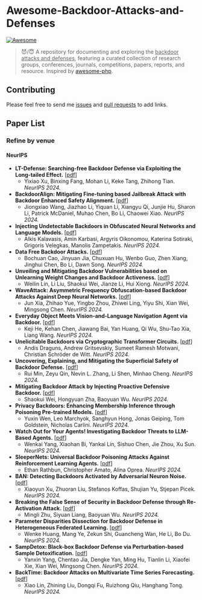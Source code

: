 # Awesome-Backdoor-Attacks-and-Defenses

[![Awesome](https://awesome.re/badge.svg)](https://awesome.re)

> 😈/😇 A repository for documenting and exploring the <u>backdoor attacks and defenses</u>, featuring a curated collection of research groups, conferences, journals, competitions, papers, reports, and resource. Inspired by [awesome-php](https://github.com/ziadoz/awesome-php).



## Contributing

Please feel free to send me [issues](https://github.com/Allenpandas/Awesome-Backdoor-Attacks/issues) and [pull requests](https://github.com/Allenpandas/Awesome-Backdoor-Attacks/pulls) to add links.

## Paper List

### Refine by venue

#### NeurIPS

 - **LT-Defense: Searching-free Backdoor Defense via Exploiting the Long-tailed Effect.** [[pdf](http://papers.nips.cc/paper_files/paper/2024/hash/064f6bcd7d3c72fb187bfca35ba2bfd4-Abstract-Conference.html)]
    - Yixiao Xu, Binxing Fang, Mohan Li, Keke Tang, Zhihong Tian. *NeurIPS 2024.*
 - **BackdoorAlign: Mitigating Fine-tuning based Jailbreak Attack with Backdoor Enhanced Safety Alignment.** [[pdf](http://papers.nips.cc/paper_files/paper/2024/hash/094324f386c836c75d4a26f3499d2ede-Abstract-Conference.html)]
    - Jiongxiao Wang, Jiazhao Li, Yiquan Li, Xiangyu Qi, Junjie Hu, Sharon Li, Patrick McDaniel, Muhao Chen, Bo Li, Chaowei Xiao. *NeurIPS 2024.*
 - **Injecting Undetectable Backdoors in Obfuscated Neural Networks and Language Models.** [[pdf](http://papers.nips.cc/paper_files/paper/2024/hash/263c763d00c6126d37ba670a1fa10847-Abstract-Conference.html)]
    - Alkis Kalavasis, Amin Karbasi, Argyris Oikonomou, Katerina Sotiraki, Grigoris Velegkas, Manolis Zampetakis. *NeurIPS 2024.*
 - **Data Free Backdoor Attacks.** [[pdf](http://papers.nips.cc/paper_files/paper/2024/hash/2a7e91c6e4b68325d9884a7469804837-Abstract-Conference.html)]
    - Bochuan Cao, Jinyuan Jia, Chuxuan Hu, Wenbo Guo, Zhen Xiang, Jinghui Chen, Bo Li, Dawn Song. *NeurIPS 2024.*
 - **Unveiling and Mitigating Backdoor Vulnerabilities based on Unlearning Weight Changes and Backdoor Activeness.** [[pdf](http://papers.nips.cc/paper_files/paper/2024/hash/4a3ffc1a0074901718ab9dcef41909e9-Abstract-Conference.html)]
    - Weilin Lin, Li Liu, Shaokui Wei, Jianze Li, Hui Xiong. *NeurIPS 2024.*
 - **WaveAttack: Asymmetric Frequency Obfuscation-based Backdoor Attacks Against Deep Neural Networks.** [[pdf](http://papers.nips.cc/paper_files/paper/2024/hash/4ce18228ececb78bca04cbce069891b1-Abstract-Conference.html)]
    - Jun Xia, Zhihao Yue, Yingbo Zhou, Zhiwei Ling, Yiyu Shi, Xian Wei, Mingsong Chen. *NeurIPS 2024.*
 - **Everyday Object Meets Vision-and-Language Navigation Agent via Backdoor.** [[pdf](http://papers.nips.cc/paper_files/paper/2024/hash/58e6c003c9fb3992265005ff6aef1913-Abstract-Conference.html)]
    - Keji He, Kehan Chen, Jiawang Bai, Yan Huang, Qi Wu, Shu-Tao Xia, Liang Wang. *NeurIPS 2024.*
 - **Unelicitable Backdoors via Cryptographic Transformer Circuits.** [[pdf](http://papers.nips.cc/paper_files/paper/2024/hash/6087a60306544be7ba0d0cf34aa93c8f-Abstract-Conference.html)]
    - Andis Draguns, Andrew Gritsevskiy, Sumeet Ramesh Motwani, Christian Schröder de Witt. *NeurIPS 2024.*
 - **Uncovering, Explaining, and Mitigating the Superficial Safety of Backdoor Defense.** [[pdf](http://papers.nips.cc/paper_files/paper/2024/hash/8e8399e5e7aed601c9f135f40be26564-Abstract-Conference.html)]
    - Rui Min, Zeyu Qin, Nevin L. Zhang, Li Shen, Minhao Cheng. *NeurIPS 2024.*
 - **Mitigating Backdoor Attack by Injecting Proactive Defensive Backdoor.** [[pdf](http://papers.nips.cc/paper_files/paper/2024/hash/9374af323abb65ce551168d44b09ad5f-Abstract-Conference.html)]
    - Shaokui Wei, Hongyuan Zha, Baoyuan Wu. *NeurIPS 2024.*
 - **Privacy Backdoors: Enhancing Membership Inference through Poisoning Pre-trained Models.** [[pdf](http://papers.nips.cc/paper_files/paper/2024/hash/97d008f7873b8dd55cb6dd343fc4386f-Abstract-Conference.html)]
    - Yuxin Wen, Leo Marchyok, Sanghyun Hong, Jonas Geiping, Tom Goldstein, Nicholas Carlini. *NeurIPS 2024.*
 - **Watch Out for Your Agents! Investigating Backdoor Threats to LLM-Based Agents.** [[pdf](http://papers.nips.cc/paper_files/paper/2024/hash/b6e9d6f4f3428cd5f3f9e9bbae2cab10-Abstract-Conference.html)]
    - Wenkai Yang, Xiaohan Bi, Yankai Lin, Sishuo Chen, Jie Zhou, Xu Sun. *NeurIPS 2024.*
 - **SleeperNets: Universal Backdoor Poisoning Attacks Against Reinforcement Learning Agents.** [[pdf](http://papers.nips.cc/paper_files/paper/2024/hash/cb03b5108f1c3a38c990ef0b45bc8b31-Abstract-Conference.html)]
    - Ethan Rathbun, Christopher Amato, Alina Oprea. *NeurIPS 2024.*
 - **BAN: Detecting Backdoors Activated by Adversarial Neuron Noise.** [[pdf](http://papers.nips.cc/paper_files/paper/2024/hash/cfaccbd9b5e62562779351ebcb140c94-Abstract-Conference.html)]
    - Xiaoyun Xu, Zhuoran Liu, Stefanos Koffas, Shujian Yu, Stjepan Picek. *NeurIPS 2024.*
 - **Breaking the False Sense of Security in Backdoor Defense through Re-Activation Attack.** [[pdf](http://papers.nips.cc/paper_files/paper/2024/hash/d06537b4b38ccf008a54559d2c56fa23-Abstract-Conference.html)]
    - Mingli Zhu, Siyuan Liang, Baoyuan Wu. *NeurIPS 2024.*
 - **Parameter Disparities Dissection for Backdoor Defense in Heterogeneous Federated Learning.** [[pdf](http://papers.nips.cc/paper_files/paper/2024/hash/db0ee27cb50dd9087b133f6e7d28a90e-Abstract-Conference.html)]
    - Wenke Huang, Mang Ye, Zekun Shi, Guancheng Wan, He Li, Bo Du. *NeurIPS 2024.*
 - **SampDetox: Black-box Backdoor Defense via Perturbation-based Sample Detoxification.** [[pdf](http://papers.nips.cc/paper_files/paper/2024/hash/dbb5180957513805ebeea787b8c66ac9-Abstract-Conference.html)]
    - Yanxin Yang, Chentao Jia, Dengke Yan, Ming Hu, Tianlin Li, Xiaofei Xie, Xian Wei, Mingsong Chen. *NeurIPS 2024.*
 - **BackTime: Backdoor Attacks on Multivariate Time Series Forecasting.** [[pdf](http://papers.nips.cc/paper_files/paper/2024/hash/ed3cd2520148b577039adfade82a5566-Abstract-Conference.html)]
    - Xiao Lin, Zhining Liu, Dongqi Fu, Ruizhong Qiu, Hanghang Tong. *NeurIPS 2024.*